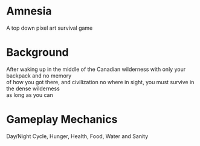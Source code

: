 # Amnesia
A top down pixel art survival game

# Background  
After waking up in the middle of the Canadian wilderness with only your backpack and no memory  
of how you got there, and civilization no where in sight, you must survive in the dense wilderness  
as long as you can  

# Gameplay Mechanics  
Day/Night Cycle, Hunger, Health, Food, Water and Sanity
